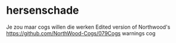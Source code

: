 # hersenschade
Je zou maar cogs willen die werken
Edited version of Northwood's https://github.com/NorthWood-Cogs/079Cogs warnings cog
